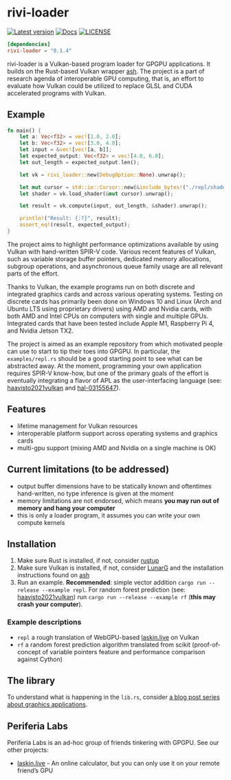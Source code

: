 # rivi-loader

[![Latest version](https://img.shields.io/crates/v/rivi-loader.svg)](https://crates.io/crates/rivi-loader)
[![Docs](https://docs.rs/rivi-loader/badge.svg)](https://docs.rs/rivi-loader/)
[![LICENSE](https://img.shields.io/badge/license-GPL-blue.svg)](LICENSE-GPL)

```toml
[dependencies]
rivi-loader = "0.1.4"
```

rivi-loader is a Vulkan-based program loader for GPGPU applications. It builds on the Rust-based Vulkan wrapper [ash](https://github.com/MaikKlein/ash). The project is a part of research agenda of interoperable GPU computing, that is, an effort to evaluate how Vulkan could be utilized to replace GLSL and CUDA accelerated programs with Vulkan.

## Example

```Rust
fn main() {
    let a: Vec<f32> = vec![1.0, 2.0];
    let b: Vec<f32> = vec![3.0, 4.0];
    let input = &vec![vec![a, b]];
    let expected_output: Vec<f32> = vec![4.0, 6.0];
    let out_length = expected_output.len();

    let vk = rivi_loader::new(DebugOption::None).unwrap();

    let mut cursor = std::io::Cursor::new(&include_bytes!("./repl/shader/sum.spv")[..]);
    let shader = vk.load_shader(&mut cursor).unwrap();

    let result = vk.compute(input, out_length, &shader).unwrap();

    println!("Result: {:?}", result);
    assert_eq!(result, expected_output);
}
```

The project aims to highlight performance optimizations available by using Vulkan with hand-written SPIR-V code. Various recent features of Vulkan, such as variable storage buffer pointers, dedicated memory allocations, subgroup operations, and asynchronous queue family usage are all relevant parts of the effort.

Thanks to Vulkan, the example programs run on both discrete and integrated graphics cards and across various operating systems. Testing on discrete cards has primarily been done on Windows 10 and Linux (Arch and Ubuntu LTS using proprietary drivers) using AMD and Nvidia cards, with both AMD and Intel CPUs on computers with single and multiple GPUs. Integrated cards that have been tested include Apple M1, Raspberry Pi 4, and Nvidia Jetson TX2.

The project is aimed as an example repository from which motivated people can use to start to tip their toes into GPGPU. In particular, the `examples/repl.rs` should be a good starting point to see what can be abstracted away. At the moment, programming your own application requires SPIR-V know-how, but one of the primary goals of the effort is eventually integrating a flavor of APL as the user-interfacing language (see: [haavisto2021vulkan](https://github.com/jhvst/haavisto2021vulkan) and [hal-03155647](https://hal.inria.fr/hal-03155647/)).

## Features

- lifetime management for Vulkan resources
- interoperable platform support across operating systems and graphics cards
- multi-gpu support (mixing AMD and Nvidia on a single machine is OK)

## Current limitations (to be addressed)

- output buffer dimensions have to be statically known and oftentimes hand-written, no type inference is given at the moment
- memory limitations are not endorsed, which means **you may run out of memory and hang your computer**
- this is only a loader program, it assumes you can write your own compute kernels

## Installation

1. Make sure Rust is installed, if not, consider [rustup](https://rustup.rs/)
2. Make sure Vulkan is installed, if not, consider [LunarG](https://vulkan.lunarg.com/sdk/home) and the installation instructions found on [ash](https://github.com/MaikKlein/ash#example)
3. Run an example. **Recommended**: simple vector addition `cargo run --release --example repl`. For random forest prediction (see: [haavisto2021vulkan](https://github.com/jhvst/haavisto2021vulkan)) run `cargo run --release --example rf` (**this may crash your computer**).

### Example descriptions

- `repl` a rough translation of WebGPU-based [laskin.live](https://github.com/periferia-labs/laskin.live) on Vulkan
- `rf` a random forest prediction algorithm translated from scikit (proof-of-concept of variable pointers feature and performance comparison against Cython)

## The library

To understand what is happening in the `lib.rs`, consider [a blog post series about graphics applications](https://hoj-senna.github.io/ashen-aetna/).

## Periferia Labs

Periferia Labs is an ad-hoc group of friends tinkering with GPGPU. See our other projects:

- [laskin.live](https://github.com/periferia-labs/laskin.live) - An online calculator, but you can only use it on your remote friend’s GPU
